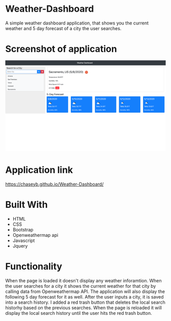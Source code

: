 # Weather-Dashboard

A simple weather dashboard application, that shows you the current weather and 5 day forecast of a city the user searches.

# Screenshot of application

<img src="assets/images/weatherapplication.png">

# Application link

https://chaseyb.github.io/Weather-Dashboard/

# Built With

* HTML
* CSS
* Bootstrap
* Openweathermap api
* Javascript
* Jquery

# Functionality

When the page is loaded it doesn't display any weather inforamtion. When the user searches for a city it shows the current weather for that city by calling data from Openweathermap API. The application will also display the following 5 day forecast for it as well. After the user inputs a city, it is saved into a search history. I added a red trash button that deletes the local search historhy based on the previous searches. When the page is reloaded it will display the local search history until the user hits the red trash button. 


